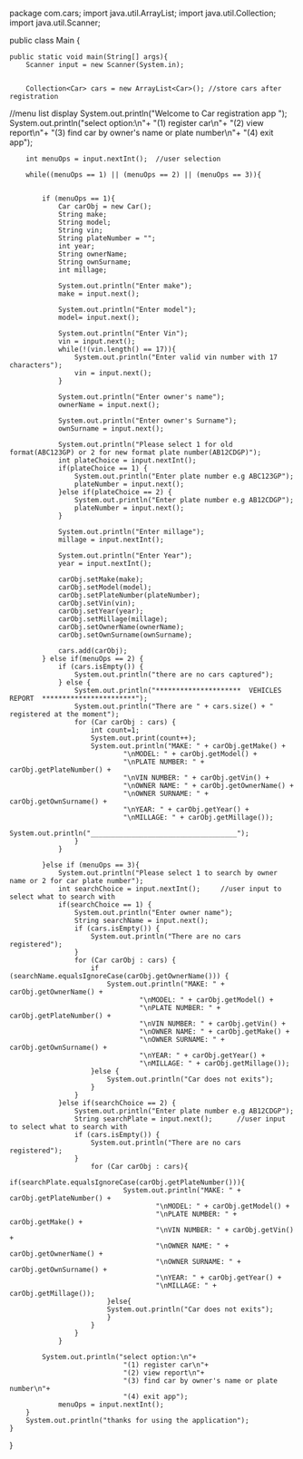 package com.cars;
import java.util.ArrayList;
import java.util.Collection;
import java.util.Scanner;


public class Main {

    public static void main(String[] args){
        Scanner input = new Scanner(System.in);


        Collection<Car> cars = new ArrayList<Car>(); //store cars after registration
//menu list  display
        System.out.println("Welcome to Car registration app ");
        System.out.println("select option:\n"+
                            "(1) register car\n"+
                            "(2) view report\n"+
                            "(3) find car by owner's name or plate number\n"+
                            "(4) exit app");

        int menuOps = input.nextInt();  //user selection

        while((menuOps == 1) || (menuOps == 2) || (menuOps == 3)){


            if (menuOps == 1){
                Car carObj = new Car();
                String make;
                String model;
                String vin;
                String plateNumber = "";
                int year;
                String ownerName;
                String ownSurname;
                int millage;

                System.out.println("Enter make");
                make = input.next();

                System.out.println("Enter model");
                model= input.next();

                System.out.println("Enter Vin");
                vin = input.next();
                while(!(vin.length() == 17)){
                    System.out.println("Enter valid vin number with 17 characters");
                    vin = input.next();
                }

                System.out.println("Enter owner's name");
                ownerName = input.next();

                System.out.println("Enter owner's Surname");
                ownSurname = input.next();

                System.out.println("Please select 1 for old format(ABC123GP) or 2 for new format plate number(AB12CDGP)");
                int plateChoice = input.nextInt();
                if(plateChoice == 1) {
                    System.out.println("Enter plate number e.g ABC123GP");
                    plateNumber = input.next();
                }else if(plateChoice == 2) {
                    System.out.println("Enter plate number e.g AB12CDGP");
                    plateNumber = input.next();
                }

                System.out.println("Enter millage");
                millage = input.nextInt();

                System.out.println("Enter Year");
                year = input.nextInt();

                carObj.setMake(make);
                carObj.setModel(model);
                carObj.setPlateNumber(plateNumber);
                carObj.setVin(vin);
                carObj.setYear(year);
                carObj.setMillage(millage);
                carObj.setOwnerName(ownerName);
                carObj.setOwnSurname(ownSurname);

                cars.add(carObj);
            } else if(menuOps == 2) {
                if (cars.isEmpty()) {
                    System.out.println("there are no cars captured");
                } else {
                    System.out.println("*********************  VEHICLES REPORT  ***********************");
                    System.out.println("There are " + cars.size() + " registered at the moment");
                    for (Car carObj : cars) {
                        int count=1;
                        System.out.print(count++);
                        System.out.println("MAKE: " + carObj.getMake() +
                                "\nMODEL: " + carObj.getModel() +
                                "\nPLATE NUMBER: " + carObj.getPlateNumber() +
                                "\nVIN NUMBER: " + carObj.getVin() +
                                "\nOWNER NAME: " + carObj.getOwnerName() +
                                "\nOWNER SURNAME: " + carObj.getOwnSurname() +
                                "\nYEAR: " + carObj.getYear() +
                                "\nMILLAGE: " + carObj.getMillage());
                        System.out.println("____________________________________");
                    }
                }

            }else if (menuOps == 3){
                System.out.println("Please select 1 to search by owner name or 2 for car plate number");
                int searchChoice = input.nextInt();     //user input to select what to search with
                if(searchChoice == 1) {
                    System.out.println("Enter owner name");
                    String searchName = input.next();
                    if (cars.isEmpty()) {
                        System.out.println("There are no cars registered");
                    }
                    for (Car carObj : cars) {
                        if (searchName.equalsIgnoreCase(carObj.getOwnerName())) {
                            System.out.println("MAKE: " + carObj.getOwnerName() +
                                    "\nMODEL: " + carObj.getModel() +
                                    "\nPLATE NUMBER: " + carObj.getPlateNumber() +
                                    "\nVIN NUMBER: " + carObj.getVin() +
                                    "\nOWNER NAME: " + carObj.getMake() +
                                    "\nOWNER SURNAME: " + carObj.getOwnSurname() +
                                    "\nYEAR: " + carObj.getYear() +
                                    "\nMILLAGE: " + carObj.getMillage());
                        }else {
                            System.out.println("Car does not exits");
                        }
                    }
                }else if(searchChoice == 2) {
                    System.out.println("Enter plate number e.g AB12CDGP");
                    String searchPlate = input.next();      //user input to select what to search with
                    if (cars.isEmpty()) {
                        System.out.println("There are no cars registered");
                    }
                        for (Car carObj : cars){
                            if(searchPlate.equalsIgnoreCase(carObj.getPlateNumber())){
                                System.out.println("MAKE: " + carObj.getPlateNumber() +
                                        "\nMODEL: " + carObj.getModel() +
                                        "\nPLATE NUMBER: " + carObj.getMake() +
                                        "\nVIN NUMBER: " + carObj.getVin() +
                                        "\nOWNER NAME: " + carObj.getOwnerName() +
                                        "\nOWNER SURNAME: " + carObj.getOwnSurname() +
                                        "\nYEAR: " + carObj.getYear() +
                                        "\nMILLAGE: " + carObj.getMillage());
                            }else{
                            System.out.println("Car does not exits");
                            }
                        }
                    }
                }

            System.out.println("select option:\n"+
                                "(1) register car\n"+
                                "(2) view report\n"+
                                "(3) find car by owner's name or plate number\n"+
                                "(4) exit app");
                menuOps = input.nextInt();
        }
        System.out.println("thanks for using the application");
    }
}
